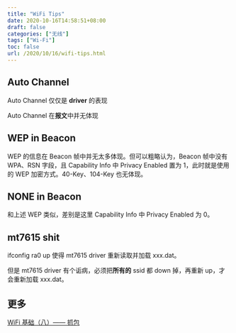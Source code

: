 ```yaml
---
title: "WiFi Tips"
date: 2020-10-16T14:58:51+08:00
draft: false
categories: ["无线"]
tags: ["Wi-Fi"]
toc: false
url: /2020/10/16/wifi-tips.html
---
```


## Auto Channel

Auto Channel 仅仅是 **driver** 的表现

Auto Channel 在**报文**中并无体现

## WEP in Beacon

WEP 的信息在 Beacon 帧中并无太多体现。但可以粗略认为，Beacon 帧中没有 WPA、RSN 字段，且 Capability Info 中 Privacy Enabled 置为 1，此时就是使用的 WEP 加密方式。40-Key、104-Key 也无体现。

## NONE in Beacon

和上述 WEP 类似，差别是这里 Capability Info 中 Privacy Enabled 为 0。

## mt7615 shit

ifconfig ra0 up 使得 mt7615 driver 重新读取并加载 xxx.dat。

但是 mt7615 driver 有个诟病，必须把**所有的** ssid 都 down 掉，再重新 up，才会重新加载 xxx.dat。



## 更多

[WiFi 基础（八）—— 抓包](/2020/10/13/wifi-basic-8-capture-package.html)